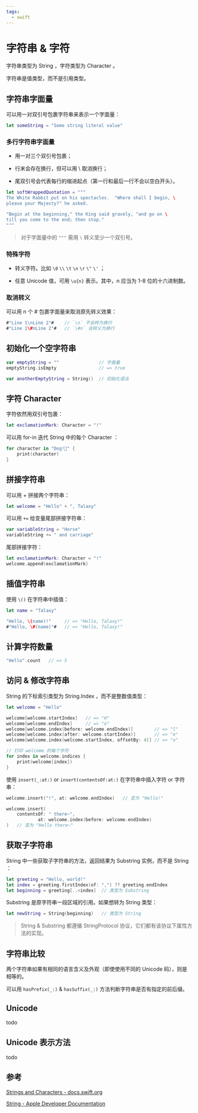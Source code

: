 ```yaml
---
tags:
  - swift
---
```


# 字符串 & 字符

字符串类型为 String ，字符类型为 Character 。

字符串是值类型，而不是引用类型。

## 字符串字面量

可以用一对双引号包裹字符串来表示一个字面量：

```swift
let someString = "Some string literal value"
```

### 多行字符串字面量

* 用一对三个双引号包裹；

* 行末会存在换行，但可以用 \ 取消换行；

* 尾双引号会代表每行的缩进起点（第一行和最后一行不会以空白开头）。

```swift
let softWrappedQuotation = """
The White Rabbit put on his spectacles.  "Where shall I begin, \
please your Majesty?" he asked.

"Begin at the beginning," the King said gravely, "and go on \
till you come to the end; then stop."
"""
```

> 对于字面量中的 `"""` 需用 `\` 转义至少一个双引号。

### 特殊字符

* 转义字符。比如 `\0` `\\` `\t` `\n` `\r` `\"` `\'` ；

* 任意 Unicode 值，可用 `\u{n}` 表示。其中，n 应当为 1-8 位的十六进制数。

### 取消转义

可以用 n 个 # 包裹字面量来取消原先转义效果：

```swift
#"Line 1\nLine 2"#    // `\n` 不会转为换行
#"Line 1\#nLine 2"#   // `\#n` 会转义为换行
```

## 初始化一个空字符串

```swift
var emptyString = ""               // 字面量
emptyString.isEmpty                // => true
```

```swift
var anotherEmptyString = String()  // 初始化语法
```

## 字符 Character

字符依然用双引号包裹：

```swift
let exclamationMark: Character = "!"
```

可以用 for-in 迭代 String 中的每个 Character ：

```swift
for character in "Dog!🐶" {
    print(character)
}
```

## 拼接字符串

可以用 + 拼接两个字符串：

```swift
let welcome = "Hello" + ", Talaxy"
```

可以用 `+=` 给变量尾部拼接字符串：

```swift
var variableString = "Horse"
variableString += " and carriage"
```

尾部拼接字符：

```swift
let exclamationMark: Character = "!"
welcome.append(exclamationMark)
```

## 插值字符串

使用 `\()` 在字符串中插值：

```swift
let name = "Talaxy"

"Hello, \(name)!"     // => "Hello, Talaxy!"
#"Hello, \#(name)"#   // => "Hello, Talaxy!"
```

## 计算字符数量

```swift
"Hello".count   // => 5
```

## 访问 & 修改字符串

String 的下标索引类型为 String.Index ，而不是整数值类型：

```swift
let welcome = "Hello"

welcome[welcome.startIndex]   // => "H"
welcome[welcome.endIndex]     // => "o"
welcome[welcome.index(before: welcome.endIndex)]        // => "l"
welcome[welcome.index(after: welcome.startIndex)]       // => "e"
welcome[welcome.index(welcome.startIndex, offsetBy: 4)] // => "o"

// 打印 welcome 的每个字符
for index in welcome.indices {
    print(welcome[index])
}
```

使用 `insert(_:at:)` or `insert(contentsOf:at:)` 在字符串中插入字符 or 字符串：

```swift
welcome.insert("!", at: welcome.endIndex)   // 变为 "Hello!"

welcome.insert(
    contentsOf: " there~", 
            at: welcome.index(before: welcome.endIndex)
)   // 变为 "Hello there~"
```

## 获取子字符串

String 中一些获取子字符串的方法，返回结果为 Substring 实例，而不是 String ：

```swift
let greeting = "Hello, world!"
let index = greeting.firstIndex(of: ",") ?? greeting.endIndex
let beginning = greeting[..<index]  // 类型为 Substring
```

Substring 是原字符串一段区域的引用。如果想转为 String 类型：

```swift
let newString = String(beginning)   // 类型为 String
```

> String & Substring 都遵循 StringProtocol 协议，它们都有该协议下属性方法的实现。

## 字符串比较

两个字符串如果有相同的语言含义及外观（即使使用不同的 Unicode 码），则是相等的。

可以用 `hasPrefix(_:)` & `hasSuffix(_:)` 方法判断字符串是否有指定的前后缀。

## Unicode

todo

## Unicode 表示方法

todo

## 参考

[Strings and Characters - docs.swift.org](https://docs.swift.org/swift-book/LanguageGuide/StringsAndCharacters.html)

[String - Apple Developer Documentation](https://developer.apple.com/documentation/swift/string)
